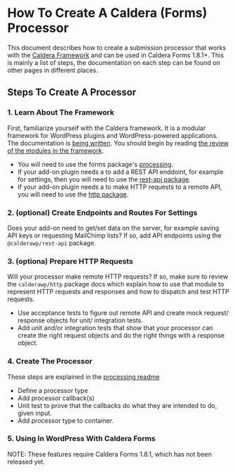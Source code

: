 # How To Create A Caldera (Forms) Processor
This document describes how to create a submission processor that works with the [Caldera Framework](https://github.com/CalderaWP/caldera) and can be used in Caldera Forms 1.8.1+. This is mainly a list of steps, the documentation on each step can be found on other pages in different places.


## Steps To Create A Processor

### 1. Learn About The Framework
First, familiarize yourself with the Caldera framework. It is a modular framework for WordPress plugins and WordPress-powered applications. The documentation is [being written](https://github.com/CalderaWP/caldera/#documentation). You should begin by reading [the review of the modules in the framework](https://github.com/CalderaWP/caldera/blob/master/php-packages/core/README.md#overview).
  
  
* You will need to use the forms package's [processing](https://github.com/CalderaWP/forms/tree/master/src/Processing). 
* If your add-on plugin needs a to add a REST API enddoint, for example for settings, then you will need to use the [rest-api package](https://github.com/CalderaWP/caldera/blob/master/php-packages/rest-api/README.md). 
* If your add-on plugin needs a to make HTTP requests to a remote API, you will need to use the [http package](https://github.com/CalderaWP/caldera/blob/master/php-packages/http/README.md). 

### 2. (optional) Create Endpoints and Routes For Settings
Does your add-on need to get/set data on the server, for example saving API keys or requesting MailChimp lists? If so, add API endpoints using the `@calderawp/rest-api` package.

### 3. (optiona) Prepare HTTP Requests
Will your processor make remote HTTP requests? If so, make sure to review the `calderawp/http` package docs which explain how to use that module to represent HTTP requests and responses and how to dispatch and test HTTP requests.

* Use acceptance tests to figure out remote API and create mock request/ response objects for unit/ integration tests.
* Add unit and/or integration tests that show that your processor can create the right request objects and do the right things with a response object.
    
### 4. Create The Processor
These steps are explained in the [processing readme](https://github.com/CalderaWP/caldera/blob/master/php-packages/forms/src/Processing/README.md)
* Define a processor type
* Add processor callback(s)
* Unit test to prove that the callbacks do what they are intended to do, given input.
* Add processor type to container.

### 5. Using In WordPress With Caldera Forms
NOTE: These features require Caldera Forms 1.8.1, which has not been released yet.
